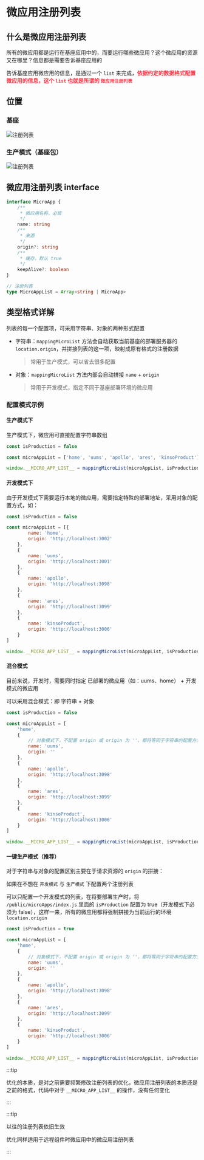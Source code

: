 # 微应用注册列表

## 什么是微应用注册列表

所有的微应用都是运行在基座应用中的，而要运行哪些微应用？这个微应用的资源又在哪里？信息都是需要告诉基座应用的

告诉基座应用微应用的信息，是通过一个 `list` 来完成，<strong style="color: #ff3040; ">依据约定的数据格式配置微应用的信息，这个 `list` 也就是所谓的 `微应用注册列表` </strong>

## 位置

### 基座

![注册列表](/images/micro/微应用注册列表-basic.png)

### 生产模式（基座包）

![注册列表](/images/micro/微应用注册列表-dist.png)

## 微应用注册列表 interface

```ts
interface MicroApp {
    /**
     * 微应用名称，必填
     */
    name: string
    /**
     * 来源
     */
    origin?: string
    /**
     * 缓存，默认 true
     */
    keepAlive?: boolean
}

// 注册列表
type MicroAppList = Array<string | MicroApp>
```

## 类型格式详解

列表的每一个配置项，可采用字符串、对象的两种形式配置

* 字符串：`mappingMicroList` 方法会自动获取当前基座的部署服务器的 `location.origin`，并拼接列表的这一项，映射成原有格式的注册数据
    > 常用于生产模式，可以省去很多配置

* 对象：`mappingMicroList` 方法内部会自动拼接 `name` + `origin`
    > 常用于开发模式，指定不同于基座部署环境的微应用

### 配置模式示例

#### 生产模式下

生产模式下，微应用可直接配置字符串数组

```js
const isProduction = false

const microAppList = ['home', 'uums', 'apollo', 'ares', 'kinsoProduct']

window.__MICRO_APP_LIST__ = mappingMicroList(microAppList, isProduction)
```

#### 开发模式下

由于开发模式下需要运行本地的微应用，需要指定特殊的部署地址，采用对象的配置方式，如：

```js
const isProduction = false

const microAppList = [{
        name: 'home',
        origin: 'http://localhost:3002'
    },
    {
        name: 'uums',
        origin: 'http://localhost:3001'
    },
    {
        name: 'apollo',
        origin: 'http://localhost:3098'
    },
    {
        name: 'ares',
        origin: 'http://localhost:3099'
    },
    {
        name: 'kinsoProduct',
        origin: 'http://localhost:3006'
    }
]

window.__MICRO_APP_LIST__ = mappingMicroList(microAppList, isProduction)
```

#### 混合模式

目前来说，开发时，需要同时指定 已部署的微应用（如：uums、home） + 开发模式的微应用

可以采用混合模式：即 字符串 + 对象

```js
const isProduction = false

const microAppList = [
    'home',
    {
        // 对象模式下，不配置 origin 或 origin 为 ''，都将等同于字符串的配置方式
        name: 'uums',
        origin: ''
    },
    {
        name: 'apollo',
        origin: 'http://localhost:3098'
    },
    {
        name: 'ares',
        origin: 'http://localhost:3099'
    },
    {
        name: 'kinsoProduct',
        origin: 'http://localhost:3006'
    }
]

window.__MICRO_APP_LIST__ = mappingMicroList(microAppList, isProduction)
```

#### 一键生产模式（推荐）

对于字符串与对象的配置区别主要在于请求资源的 `origin` 的拼接：

如果在不想在 `开发模式` 与 `生产模式` 下配置两个注册列表

可以只配置一个开发模式的列表，在将要部署生产时，将 `/public/microApps/index.js` 里面的 `isProduction` 配置为 true（开发模式下必须为 false），这样一来，所有的微应用都将强制拼接为当前运行的环境 `location.origin`

```js
const isProduction = true

const microAppList = [
    'home',
    {
        // 对象模式下，不配置 origin 或 origin 为 ''，都将等同于字符串的配置方式
        name: 'uums',
        origin: ''
    },
    {
        name: 'apollo',
        origin: 'http://localhost:3098'
    },
    {
        name: 'ares',
        origin: 'http://localhost:3099'
    },
    {
        name: 'kinsoProduct',
        origin: 'http://localhost:3006'
    }
]

window.__MICRO_APP_LIST__ = mappingMicroList(microAppList, isProduction)
```

:::tip

优化的本质，是对之前需要频繁修改注册列表的优化，微应用注册列表的本质还是之前的格式，代码中对于 `__MICRO_APP_LIST__` 的操作，没有任何变化

:::

:::tip

以往的注册列表依旧生效

优化同样适用于远程组件时微应用中的微应用注册列表

:::
